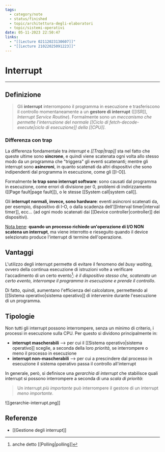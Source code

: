 ```yaml
---
tags:
  - category/note
  - status/finished
  - topic/architettura-degli-elaboratori
  - topic/sistemi-operativi
date: 05-11-2023 22:50:47
links:
  - "[[Lecture 02112023130607]]"
  - "[[Lecture 21022025091223]]"
---
```

# Interrupt
---
## Definizione
> Gli **interrupt** interrompono il programma in esecuzione e trasferiscono il controllo momentaneamente a un **gestore di interrupt** ([[ISR]], _Interrupt Service Routine_).
> Formalmente sono un _meccanismo che permette l'interruzione del normale [[Ciclo di fetch-decode-execute|ciclo di esecuzione]] della [[CPU]]_.

### Differenza con trap
La differenza fondamentale tra _interrupt_ e _[[Trap|trap]]_ sta nel fatto che queste ultime sono **sincrone**, e quindi viene scatenata ogni volta allo stesso modo da un programma che "triggera" gli eventi scatenanti; mentre gli interrupt sono **asincroni**, in quanto scatenati da altri dispositivi che sono indipendenti dal programma in esecuzione, come gli [[I-O]].

Formalmente **le trap sono interrupt software**: sono causati dal programma in esecuzione, come errori di divisione per 0, problemi di indirizzamento ([[Page fault|page fault]]), o le stesse [[System call|system call]].

Gli **interrupt normali, invece, sono hardware**: eventi asincroni scatenati da, per esempio, dispositivo di I-O, o dalla scadenza dell'[[Interval timer|interval timer]], ecc... (ad ogni modo scatenati dai [[Device controller|controller]] dei dispositivi).

<u>Nota bene</u>: **quando un processo richiede un'operazione di I/O NON scatena un interrupt**, ma viene interrotto e rieseguito quando il device selezionato produce l'interrupt di termine dell'operazione.

## Vantaggi
L'utilizzo degli interrupt permette di evitare il fenomeno del _busy waiting_, ovvero della continua esecuzione di istruzioni volte a verificare l'accadimento di un certo evento[^1]: _è il dispositivo stesso che, scatenato un certo evento, interrompe il programma in esecuzione e prende il controllo_.

Di fatto, quindi, aumentano l'efficienza del calcolatore, permettendo al [[Sistema operativo|sistema operativo]] di intervenire durante l'esecuzione di un programma.

## Tipologie
Non tutti gli interrupt possono interrompere, senza un minimo di criterio, i processi in esecuzione sulla CPU. Per questo si dividono principalmente in:
- **interrupt mascherabili** --> per cui il [[Sistema operativo|sistema operativo]] sceglie, a seconda della loro _priorità_, se interrompere o meno il processo in esecuzione
- **interrupt non-mascherabili** --> per cui a prescindere dal processo in esecuzione il sistema operativo passa il controllo all'interrupt

In generale, però, si definisce una _gerarchia di interrupt_ che stabilisce quali interrupt si possono interrompere a seconda di una _scala di priorità_:
> Un interrupt _più importante_ può interrompere il gestore di un interrupt _meno importante_.

![[gerarchie-interrupt.png]]

## Referenze
- [[Gestione degli interrupt]]

[^1]: anche detto [[Polling|polling]]